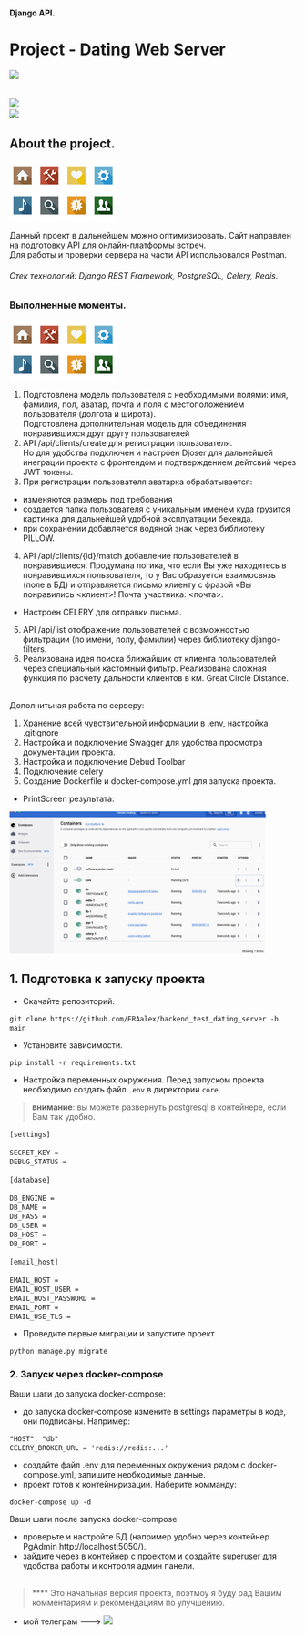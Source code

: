 
#### Django API.
# Project - Dating Web Server 

<img src="https://img.freepik.com/premium-vector/couple-situations-young-people-woman-and-man-in-love-kiss-walk-quarrel-and-couch-sofa_81894-3579.jpg?w=500">

<br><a href="mailto:erapyth@gmail.com"><img src="https://img.shields.io/badge/-Gmail%20contact%20me-red"></a>
<br><a href="https://t.me/espinosa_python"><img src="https://img.shields.io/badge/-Telegram-blue"></a>

## About the project.

  <a href="#" target="_blank" rel="noreferrer nofollow">
    <img src="https://github.com/ERAalex/new_test/blob/main/website_icons.jpg" >
  </a>

Данный проект в дальнейшем можно оптимизировать.
Сайт направлен на подготовку API для онлайн-платформы встреч.<br>
Для работы и проверки сервера на части API использовался Postman.
###### Стек технологий: Django REST Framework, PostgreSQL, Celery, Redis.<br>


### Выполненные моменты.
<a href="#" target="_blank" rel="noreferrer nofollow">
      <img src="https://github.com/ERAalex/PREVIEW_project_site_buisness_card_Maria-/blob/main/website_icons.jpg" >
</a>

1. Подготовлена модель пользователя с необходимыми полями: имя, фамилия, пол,
аватар, почта и поля с местоположением пользователя (долгота и широта). <br>
Подготовлена дополнительная модель для объединения понравившихся друг другу пользователей
2. API /api/clients/create для регистрации пользователя.<br>
Но для удобства подключен и настроен Djoser для дальнейшей инеграции проекта с фронтендом 
и подтверждением дейтсвий через JWT токены.
3. При регистрации пользователя аватарка обрабатывается:
- изменяются размеры под требования
- создается папка пользователя с уникальным именем куда грузится картинка для дальнейшей удобной
эксплуатации бекенда.
- при сохранении добавляется водяной знак через библиотеку PILLOW.
4. API /api/clients/{id}/match  добавление пользователей в понравившиеся. Продумана логика, что
если Вы уже находитесь в понравившихся пользователя, то у Вас образуется взаимосвязь (поле в БД) и отправляется 
письмо клиенту с фразой «Вы понравились <клиент>! Почта участника: <почта>.
- Настроен CELERY для отправки письма.
5. API /api/list отображение пользователей с возможностью фильтрации (по имени, полу, фамилии)
через библиотеку django-filters.
6. Реализована идея поиска ближайших от клиента пользователей через специальный кастомный фильтр.
Реализована сложная функция по расчету дальности клиентов в км. Great Circle Distance.
<br> <br>

Дополнитьная работа по серверу:<br>
1. Хранение всей чувствительной информации в .env, настройка .gitignore
2. Настройка и подключение Swagger для удобства просмотра документации проекта.
3. Настройка и подключение Debud Toolbar
4. Подключение celery
5. Создание Dockerfile и docker-compose.yml для запуска проекта.<br>
- PrintScreen результата: 

<a href="#" target="_blank" rel="noreferrer nofollow">
      <img src="https://github.com/ERAalex/ERA_Fast_API_course_money/blob/main/docker_img.png" width="450" height="250">
</a>


<br>


## 1. Подготовка к запуску проекта <a id="preparation"></a>

- Скачайте репозиторий.
```shell
git clone https://github.com/ERAalex/backend_test_dating_server -b main
```

- Установите зависимости.
```shell
pip install -r requirements.txt
```


- Настройка переменных окружения. Перед запуском проекта необходимо создать файл
```.env``` в директории `core`.
> **внимание**: вы можете развернуть postgresql в контейнере, если Вам так удобно.

```shell
[settings]

SECRET_KEY =
DEBUG_STATUS =

[database]

DB_ENGINE =
DB_NAME =
DB_PASS =
DB_USER =
DB_HOST =
DB_PORT =

[email_host]

EMAIL_HOST =
EMAIL_HOST_USER =
EMAIL_HOST_PASSWORD =
EMAIL_PORT =
EMAIL_USE_TLS =
```

- Проведите первые миграции и запустите проект

```shell
python manage.py migrate
```


### 2. Запуск через docker-compose
Ваши шаги до запуска docker-compose:
- до запуска docker-compose измените в settings параметры в коде, они подписаны. 
Например:
```shell
"HOST": "db"
CELERY_BROKER_URL = 'redis://redis:...'
```

- создайте файл .env для переменных окружения рядом с docker-compose.yml, запишите необходимые данные.
- проект готов к контейниризации. Наберите комманду:
```shell
docker-compose up -d
```
Ваши шаги после запуска docker-compose:
- проверьте и настройте БД (например удобно через контейнер PgAdmin http://localhost:5050/).
- зайдите через в контейнер с проектом и создайте superuser для удобства работы и контроля админ панели.
<br><br>


> **** Это начальная версия проекта, поэтмоу я буду рад Вашим комментариям и рекомендациям по улучшению.
- мой телеграм ---> <a href="https://t.me/espinosa_python"><img src="https://img.shields.io/badge/-Telegram-blue"></a>

<br>
<br>
